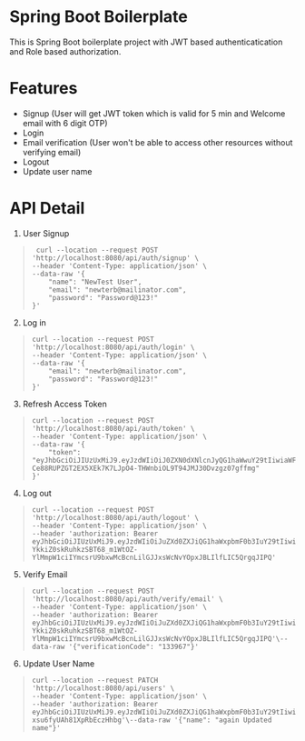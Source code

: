 # Spring Boot Boilerplate
This is Spring Boot boilerplate project with JWT based authenticatication and Role based authorization.

# Features
 - Signup 
 (User will get JWT token which is valid for 5 min and Welcome email with 6 digit OTP)
 - Login
 - Email verification (User won't be able to access other resources without verifying email)
 - Logout
 - Update user name

# API Detail
1. User Signup
>      curl --location --request POST 'http://localhost:8080/api/auth/signup' \
>     --header 'Content-Type: application/json' \
>     --data-raw '{
>         "name": "NewTest User",
>         "email": "newterb@mailinator.com",
>         "password": "Password@123!"
>     }'

2. Log in

>     curl --location --request POST 'http://localhost:8080/api/auth/login' \
>     --header 'Content-Type: application/json' \
>     --data-raw '{
>         "email": "newterb@mailinator.com",
>         "password": "Password@123!"
>     }'

3. Refresh Access Token

>     curl --location --request POST 'http://localhost:8080/api/auth/token' \
>     --header 'Content-Type: application/json' \
>     --data-raw '{
>         "token": "eyJhbGciOiJIUzUxMiJ9.eyJzdWIiOiJ0ZXN0dXNlcnJyQG1haWwuY29tIiwiaWF0IjoxNjI1Mjk4ODExLCJleHAiOjE2MjUyOTkxMTF9.NULYSv_ESeYTgg31oTqzumSPUHRmkE-Ce88RUPZGT2EX5XEk7K7LJpO4-THWnbiOL9T94JMJ30Dvzgz07gffmg"
>     }'

4. Log out

>     curl --location --request POST 'http://localhost:8080/api/auth/logout' \
>     --header 'Content-Type: application/json' \
>     --header 'authorization: Bearer eyJhbGciOiJIUzUxMiJ9.eyJzdWIiOiJuZXd0ZXJiQG1haWxpbmF0b3IuY29tIiwiaWF0IjoxNjI1MzE0MDEzLCJleHAiOjE2MjUzMTQzMTN9.-YkkiZ0skRuhkzSBT68_m1WtOZ-YlMmpW1ciIYmcsrU9bxwMcBcnLilGJJxsWcNvYOpxJBLIlfLIC5QrgqJIPQ'

5. Verify Email
>     curl --location --request POST 'http://localhost:8080/api/auth/verify/email' \
>     --header 'Content-Type: application/json' \
>     --header 'authorization: Bearer eyJhbGciOiJIUzUxMiJ9.eyJzdWIiOiJuZXd0ZXJiQG1haWxpbmF0b3IuY29tIiwiaWF0IjoxNjI1MzE0MDEzLCJleHAiOjE2MjUzMTQzMTN9.-YkkiZ0skRuhkzSBT68_m1WtOZ-YlMmpW1ciIYmcsrU9bxwMcBcnLilGJJxsWcNvYOpxJBLIlfLIC5QrgqJIPQ'\--data-raw '{"verificationCode": "133967"}'

6. Update User Name

>     curl --location --request PATCH 'http://localhost:8080/api/users' \
>     --header 'Content-Type: application/json' \
>     --header 'authorization: Bearer eyJhbGciOiJIUzUxMiJ9.eyJzdWIiOiJuZXd0ZXJiQG1haWxpbmF0b3IuY29tIiwiaWF0IjoxNjI1MzE0MzQ0LCJleHAiOjE2MjUzMTQ2NDR9.Xe_2MdCVHBIfa0v9G4hrto0EluYltyEryWDlvopQ90ez5nqVqfDGEC035mnzU8J-xsu6fyUAh81XpRbEczHhbg'\--data-raw '{"name": "again Updated name"}'
